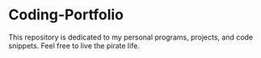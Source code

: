 # Coding-Portfolio
This repository is dedicated to my personal programs, projects, and code snippets. Feel free to live the pirate life.
